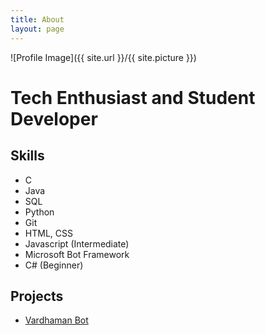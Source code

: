 ```yaml
---
title: About
layout: page
---
```

![Profile Image]({{ site.url }}/{{ site.picture }})

<h1>Tech Enthusiast and Student Developer</h1>

<h2>Skills</h2>

<ul class="skill-list">
	<li>C</li>
	<li>Java</li>
	<li>SQL</li>
	<li>Python</li>
	<li>Git</li>
	<li>HTML, CSS</li>
	<li>Javascript (Intermediate)</li>
	<li>Microsoft Bot Framework</li>
	<li>C# (Beginner)</li>
</ul>

<h2>Projects</h2>

<ul>
	<li><a href="https://github.com/utorai/vardhamanbot">Vardhaman Bot</a></li>
</ul>

